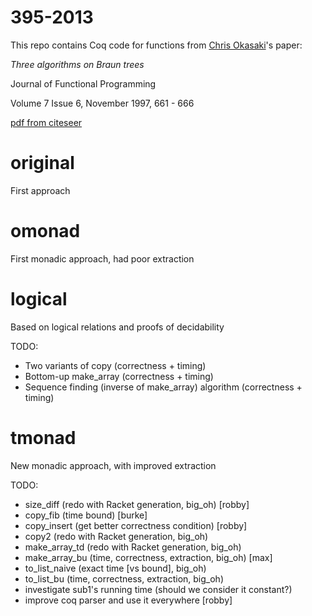 395-2013
========

This repo contains Coq code for functions from
[Chris Okasaki](http://www.usma.edu/eecs/SitePages/Chris%20Okasaki.aspx)'s
paper:

_Three algorithms on Braun trees_

Journal of Functional Programming

Volume 7 Issue 6, November 1997, 661 - 666

[pdf from citeseer](http://citeseerx.ist.psu.edu/viewdoc/download?doi=10.1.1.52.6090&rep=rep1&type=pdf)

original
=======

First approach

omonad
======

First monadic approach, had poor extraction

logical
=======

Based on logical relations and proofs of decidability

TODO:
- Two variants of copy (correctness + timing)
- Bottom-up make_array (correctness + timing)
- Sequence finding (inverse of make_array) algorithm (correctness + timing)

tmonad
======

New monadic approach, with improved extraction

TODO:
- size_diff (redo with Racket generation, big_oh)   [robby]
- copy_fib (time bound) [burke]
- copy_insert (get better correctness condition) [robby]
- copy2 (redo with Racket generation, big_oh)
- make_array_td (redo with Racket generation, big_oh)
- make_array_bu (time, correctness, extraction, big_oh) [max]
- to_list_naive (exact time [vs bound], big_oh)
- to_list_bu (time, correctness, extraction, big_oh)
- investigate sub1's running time (should we consider it constant?)
- improve coq parser and use it everywhere [robby]

